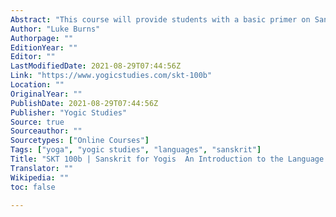 ```yaml
---
Abstract: "This course will provide students with a basic primer on Sanskrit grammar, pronunciation, and syntax—focusing on yogic terminology, āsana names, sūtras, and ślokas."
Author: "Luke Burns"
Authorpage: ""
EditionYear: ""
Editor: ""
LastModifiedDate: 2021-08-29T07:44:56Z
Link: "https://www.yogicstudies.com/skt-100b"
Location: ""
OriginalYear: ""
PublishDate: 2021-08-29T07:44:56Z
Publisher: "Yogic Studies"
Source: true
Sourceauthor: ""
Sourcetypes: ["Online Courses"]
Tags: ["yoga", "yogic studies", "languages", "sanskrit"]
Title: "SKT 100b | Sanskrit for Yogis  An Introduction to the Language of Yoga"
Translator: ""
Wikipedia: ""
toc: false

---
```

